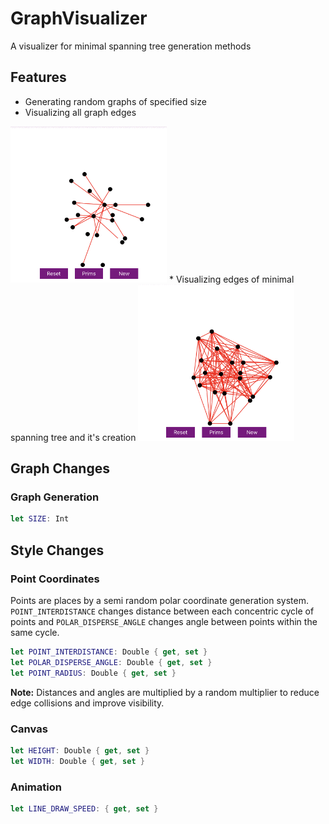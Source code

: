 # GraphVisualizer
A visualizer for minimal spanning tree generation methods

## Features
* Generating random graphs of specified size
* Visualizing all graph edges
<img src="https://github.com/lloydoad/GraphVisualizer/blob/master/images/createGraph.gif" width=250 height=250>
* Visualizing edges of minimal spanning tree and it's creation
<img src="https://github.com/lloydoad/GraphVisualizer/blob/master/images/createMST.gif" width=250 height=250>

## Graph Changes
### Graph Generation
``` swift
let SIZE: Int
```

## Style Changes
### Point Coordinates
Points are places by a semi random polar coordinate generation system. ```POINT_INTERDISTANCE``` changes distance between each concentric cycle of points and ```POLAR_DISPERSE_ANGLE``` changes angle between points within the same cycle. 
``` swift 
let POINT_INTERDISTANCE: Double { get, set }
let POLAR_DISPERSE_ANGLE: Double { get, set }
let POINT_RADIUS: Double { get, set }
```
**Note:** Distances and angles are multiplied by a random multiplier to reduce edge collisions and improve visibility.

### Canvas
``` swift 
let HEIGHT: Double { get, set }
let WIDTH: Double { get, set }
```

### Animation
``` swift 
let LINE_DRAW_SPEED: { get, set }
```
